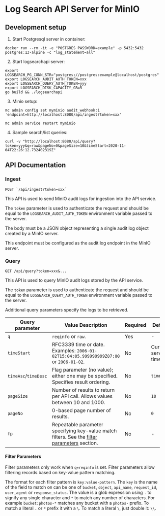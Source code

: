 # Log Search API Server for MinIO

## Development setup

1. Start Postgresql server in container:

```shell
docker run --rm -it -e "POSTGRES_PASSWORD=example" -p 5432:5432 postgres:13-alpine -c "log_statement=all"
```

2. Start logsearchapi server:

```shell
export LOGSEARCH_PG_CONN_STR="postgres://postgres:example@localhost/postgres"
export LOGSEARCH_AUDIT_AUTH_TOKEN=xxx
export LOGSEARCH_QUERY_AUTH_TOKEN=yyy
export LOGSEARCH_DISK_CAPACITY_GB=5
go build && ./logsearchapi
```

3. Minio setup:

```shell
mc admin config set myminio audit_webhook:1 'endpoint=http://localhost:8080/api/ingest?token=xxx'

mc admin service restart myminio
```

4. Sample search/list queries:

```shell
curl -v "http://localhost:8080/api/query?token=yyy&q=raw&pageNo=0&pageSize=10&timeStart=2020-11-04T22:26:12.732402319Z"
```

## API Documentation

### Ingest 

```
POST `/api/ingest?token=xxx`
```

This API is used to send MinIO audit logs for ingestion into the API service.

The `token` parameter is used to authenticate the request and should be equal to the `LOGSEARCH_AUDIT_AUTH_TOKEN` environment variable passed to the server.

The body must be a JSON object representing a single audit log object created by a MinIO server.

This endpoint must be configured as the audit log endpoint in the MinIO server.

### Query

```
GET /api/query?token=xxx&...
```

This API is used to query MinIO audit logs stored by the API service.

The `token` parameter is used to authenticate the request and should be equal to the `LOGSEARCH_QUERY_AUTH_TOKEN` environment variable passed to the server.

Additional query parameters specify the logs to be retrieved.

| Query parameter      | Value Description                                                                                                 | Required | Default             |
|----------------------|-------------------------------------------------------------------------------------------------------------------|----------|---------------------|
| `q`                  | `reqinfo` or `raw`.                                                                                               | Yes      | -                   |
| `timeStart`          | RFC3339 time or date. Examples: `2006-01-02T15:04:05.999999999Z07:00` or `2006-01-02`.                            | No       | Current server time |
| `timeAsc`/`timeDesc` | Flag parameter (no value); either one may be specified. Specifies result ordering.                                | No       | `timeDesc`          |
| `pageSize`           | Number of results to return per API call. Allows values between 10 and 1000.                                      | No       | `10`                |
| `pageNo`             | 0-based page number of results.                                                                                   | No       | `0`                 |
| `fp`                 | Repeatable parameter specifying key-value match filters. See the [filter parameters](#filter-parameters) section. | No       | -                   |

#### Filter Parameters

Filter parameters only work when `q=reqinfo` is set. Filter parameters allow filtering records based on key-value pattern matching. 

The format for each filter pattern is `key:value-pattern`. The `key` is the name of the field to match on can be one of `bucket`, `object`, `api_name`, `request_id`, `user_agent` or `response_status`. The value is a glob expression using `.` to signify any single character and `*` to match any number of characters. For example `bucket:photos-*` matches any bucket with a `photos-` prefix. To match a literal `.` or `*` prefix it with a `\`. To match a literal `\`, just double it: `\\`.
